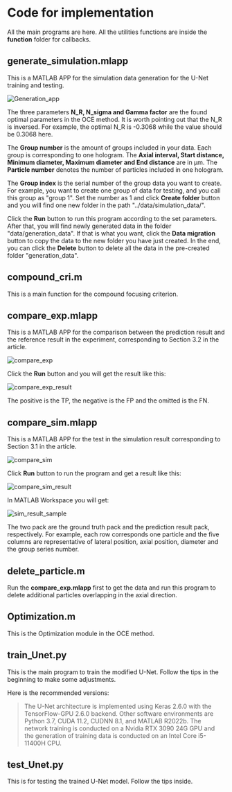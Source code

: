 # Code for implementation

All the main programs are here. All the utilities functions are inside the **function** folder for callbacks.

## generate_simulation.mlapp

This is a MATLAB APP for the simulation data generation for the U-Net training and testing.

![Generation_app](F:\全息工作\英文论文\数据与代码\imgs\Generation_app.bmp)

The three parameters **N_R, N_sigma and Gamma factor** are the found optimal parameters in the OCE method. It is worth pointing out that the N_R is inversed. For example, the optimal N_R is -0.3068 while the value should be 0.3068 here.

The **Group number** is the amount of groups included in your data. Each group is corresponding to one hologram. The **Axial interval, Start distance, Minimum diameter, Maximum diameter and End distance** are in μm. The **Particle number** denotes the number of particles included in one hologram. 

The **Group index** is the serial number of the group data you want to create. For example, you want to create one group of data for testing, and you call this group as "group 1". Set the number as 1 and click **Create folder** button and you will find one new folder in the path "../data/simulation_data/".

Click the **Run** button to run this program according to the set parameters. After that, you will find newly generated data in the folder "data/generation_data". If that is what you want, click the **Data migration** button to copy the data to the new folder you have just created. In the end, you can click the **Delete** button to delete all the data in the pre-created folder "generation_data".

## compound_cri.m

This is a main function for the compound focusing criterion.

## compare_exp.mlapp

This is a MATLAB APP for the comparison between the prediction result and the reference result in the experiment, corresponding to Section 3.2 in the article.

![compare_exp](F:\全息工作\英文论文\数据与代码\imgs\compare_exp.bmp)

Click the **Run** button and you will get the result like this:

![compare_exp_result](F:\全息工作\英文论文\数据与代码\imgs\compare_exp_result.bmp)

The positive is the TP, the negative is the FP and the omitted is the FN.

## compare_sim.mlapp

This is a MATLAB APP for the test in the simulation result corresponding to Section 3.1 in the article.

![compare_sim](F:\全息工作\英文论文\数据与代码\imgs\compare_sim.bmp)

Click **Run** button to run the program and get a result like this:

![compare_sim_result](F:\全息工作\英文论文\数据与代码\imgs\compare_sim_result.bmp)

In MATLAB Workspace you will get:

![sim_result_sample](F:\全息工作\英文论文\数据与代码\imgs\sim_result_sample.bmp)

The two pack are the ground truth pack and the prediction result pack, respectively. For example, each row corresponds one particle and the five columns are representative of lateral position, axial position, diameter and the group series number.

## delete_particle.m

Run the **compare_exp.mlapp**  first to get the data and run this program to delete additional particles overlapping in the axial direction.

## Optimization.m

This is the Optimization module in the OCE method.

## train_Unet.py

This is the main program to train the modified U-Net. Follow the tips in the beginning to make some adjustments.

Here is the recommended versions:

> The U-Net architecture is implemented using Keras 2.6.0 with the TensorFlow-GPU  2.6.0 backend. Other software environments are Python 3.7, CUDA 11.2, CUDNN 8.1, and  MATLAB R2022b. The network training is conducted on a Nvidia RTX 3090 24G GPU and  the generation of training data is conducted on an Intel Core i5-11400H CPU.

## test_Unet.py

This is for testing the trained U-Net model. Follow the tips inside.
